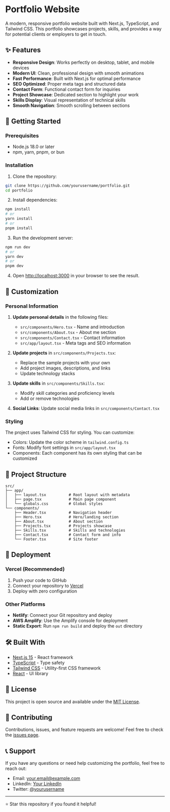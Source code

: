 # Portfolio Website

A modern, responsive portfolio website built with Next.js, TypeScript, and Tailwind CSS. This portfolio showcases projects, skills, and provides a way for potential clients or employers to get in touch.

## ✨ Features

- **Responsive Design**: Works perfectly on desktop, tablet, and mobile devices
- **Modern UI**: Clean, professional design with smooth animations
- **Fast Performance**: Built with Next.js for optimal performance
- **SEO Optimized**: Proper meta tags and structured data
- **Contact Form**: Functional contact form for inquiries
- **Project Showcase**: Dedicated section to highlight your work
- **Skills Display**: Visual representation of technical skills
- **Smooth Navigation**: Smooth scrolling between sections

## 🚀 Getting Started

### Prerequisites

- Node.js 18.0 or later
- npm, yarn, pnpm, or bun

### Installation

1. Clone the repository:
```bash
git clone https://github.com/yourusername/portfolio.git
cd portfolio
```

2. Install dependencies:
```bash
npm install
# or
yarn install
# or
pnpm install
```

3. Run the development server:
```bash
npm run dev
# or
yarn dev
# or
pnpm dev
```

4. Open [http://localhost:3000](http://localhost:3000) in your browser to see the result.

## 🎨 Customization

### Personal Information

1. **Update personal details** in the following files:
   - `src/components/Hero.tsx` - Name and introduction
   - `src/components/About.tsx` - About me section
   - `src/components/Contact.tsx` - Contact information
   - `src/app/layout.tsx` - Meta tags and SEO information

2. **Update projects** in `src/components/Projects.tsx`:
   - Replace the sample projects with your own
   - Add project images, descriptions, and links
   - Update technology stacks

3. **Update skills** in `src/components/Skills.tsx`:
   - Modify skill categories and proficiency levels
   - Add or remove technologies

4. **Social Links**: Update social media links in `src/components/Contact.tsx`

### Styling

The project uses Tailwind CSS for styling. You can customize:

- Colors: Update the color scheme in `tailwind.config.ts`
- Fonts: Modify font settings in `src/app/layout.tsx`
- Components: Each component has its own styling that can be customized

## 📁 Project Structure

```
src/
├── app/
│   ├── layout.tsx          # Root layout with metadata
│   ├── page.tsx            # Main page component
│   └── globals.css         # Global styles
└── components/
    ├── Header.tsx          # Navigation header
    ├── Hero.tsx            # Hero/landing section
    ├── About.tsx           # About section
    ├── Projects.tsx        # Projects showcase
    ├── Skills.tsx          # Skills and technologies
    ├── Contact.tsx         # Contact form and info
    └── Footer.tsx          # Site footer
```

## 🚀 Deployment

### Vercel (Recommended)

1. Push your code to GitHub
2. Connect your repository to [Vercel](https://vercel.com)
3. Deploy with zero configuration

### Other Platforms

- **Netlify**: Connect your Git repository and deploy
- **AWS Amplify**: Use the Amplify console for deployment
- **Static Export**: Run `npm run build` and deploy the `out` directory

## 🛠️ Built With

- [Next.js 15](https://nextjs.org/) - React framework
- [TypeScript](https://www.typescriptlang.org/) - Type safety
- [Tailwind CSS](https://tailwindcss.com/) - Utility-first CSS framework
- [React](https://reactjs.org/) - UI library

## 📝 License

This project is open source and available under the [MIT License](LICENSE).

## 🤝 Contributing

Contributions, issues, and feature requests are welcome! Feel free to check the [issues page](https://github.com/yourusername/portfolio/issues).

## 📞 Support

If you have any questions or need help customizing the portfolio, feel free to reach out:

- Email: your.email@example.com
- LinkedIn: [Your LinkedIn](https://linkedin.com/in/yourusername)
- Twitter: [@yourusername](https://twitter.com/yourusername)

---

⭐ Star this repository if you found it helpful!
